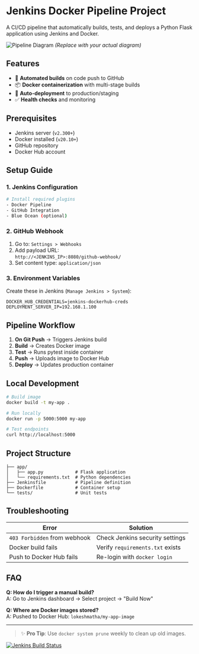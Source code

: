 # Jenkins Docker Pipeline Project

A CI/CD pipeline that automatically builds, tests, and deploys a Python Flask application using Jenkins and Docker.

![Pipeline Diagram](https://example.com/pipeline-diagram.png) *(Replace with your actual diagram)*

## Features
- 🚀 **Automated builds** on code push to GitHub
- 📦 **Docker containerization** with multi-stage builds
- 🔄 **Auto-deployment** to production/staging
- ✅ **Health checks** and monitoring

## Prerequisites
- Jenkins server (`v2.300+`)
- Docker installed (`v20.10+`)
- GitHub repository
- Docker Hub account

## Setup Guide

### 1. Jenkins Configuration
```bash
# Install required plugins
- Docker Pipeline
- GitHub Integration
- Blue Ocean (optional)
```

### 2. GitHub Webhook
1. Go to: `Settings > Webhooks`
2. Add payload URL:  
   `http://<JENKINS_IP>:8080/github-webhook/`
3. Set content type: `application/json`

### 3. Environment Variables
Create these in Jenkins (`Manage Jenkins > System`):
```env
DOCKER_HUB_CREDENTIALS=jenkins-dockerhub-creds
DEPLOYMENT_SERVER_IP=192.168.1.100
```

## Pipeline Workflow
1. **On Git Push** → Triggers Jenkins build
2. **Build** → Creates Docker image
3. **Test** → Runs pytest inside container
4. **Push** → Uploads image to Docker Hub
5. **Deploy** → Updates production container

## Local Development
```bash
# Build image
docker build -t my-app .

# Run locally
docker run -p 5000:5000 my-app

# Test endpoints
curl http://localhost:5000
```

## Project Structure
```
├── app/
│   ├── app.py            # Flask application
│   └── requirements.txt  # Python dependencies
├── Jenkinsfile           # Pipeline definition
├── Dockerfile            # Container setup
└── tests/                # Unit tests
```

## Troubleshooting
| Error | Solution |
|-------|----------|
| `403 Forbidden` from webhook | Check Jenkins security settings |
| Docker build fails | Verify `requirements.txt` exists |
| Push to Docker Hub fails | Re-login with `docker login` |

## FAQ
**Q: How do I trigger a manual build?**  
A: Go to Jenkins dashboard → Select project → "Build Now"

**Q: Where are Docker images stored?**  
A: Pushed to Docker Hub: `lokeshmatha/my-app-image`

---

> ✨ **Pro Tip**: Use `docker system prune` weekly to clean up old images.

[![Jenkins Build Status](https://img.shields.io/jenkins/build?jobUrl=http%3A%2F%2Fjenkins.example.com%2Fjob%2Fmy-app-pipeline)](https://jenkins.example.com/job/my-app-pipeline)
